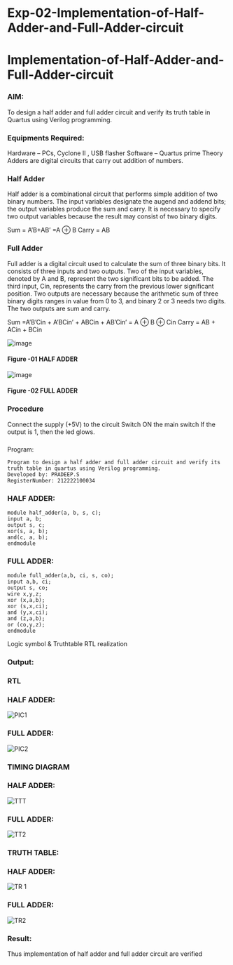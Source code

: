 # Exp-02-Implementation-of-Half-Adder-and-Full-Adder-circuit

# Implementation-of-Half-Adder-and-Full-Adder-circuit
### AIM:
To design a half adder and full adder circuit and verify its truth table in Quartus using Verilog programming.

### Equipments Required:
Hardware – PCs, Cyclone II , USB flasher
Software – Quartus prime
Theory
Adders are digital circuits that carry out addition of numbers.

### Half Adder
Half adder is a combinational circuit that performs simple addition of two binary numbers. The input variables designate the augend and addend bits; the output variables produce the sum and carry. It is necessary to specify two output variables because the result may consist of two binary digits.

Sum = A’B+AB’ =A ⊕ B Carry = AB

### Full Adder
Full adder is a digital circuit used to calculate the sum of three binary bits. It consists of three inputs and two outputs. Two of the input variables, denoted by A and B, represent the two significant bits to be added. The third input, Cin, represents the carry from the previous lower significant position. Two outputs are necessary because the arithmetic sum of three binary digits ranges in value from 0 to 3, and binary 2 or 3 needs two digits. The two outputs are sum and carry.

Sum =A’B’Cin + A’BCin’ + ABCin + AB’Cin’ = A ⊕ B ⊕ Cin Carry = AB + ACin + BCin

 ![image](https://user-images.githubusercontent.com/36288975/163552156-a13e5a56-c638-4110-97d9-8896907c8d25.png)

#### Figure -01 HALF ADDER 


![image](https://user-images.githubusercontent.com/36288975/163552057-b3547877-6d07-45b4-b7e0-bcfebfad9e1d.png)

#### Figure -02 FULL ADDER 

### Procedure

Connect the supply (+5V) to the circuit
Switch ON the main switch
If the output is 1, then the led glows.
### 
Program:
```
Program to design a half adder and full adder circuit and verify its truth table in quartus using Verilog programming.
Developed by: PRADEEP.S
RegisterNumber: 212222100034
```
### HALF ADDER:
```
module half_adder(a, b, s, c);
input a, b;
output s, c;
xor(s, a, b);
and(c, a, b);
endmodule
```



### FULL ADDER:
```
module full_adder(a,b, ci, s, co);
input a,b, ci;
output s, co;
wire x,y,z;
xor (x,a,b);
xor (s,x,ci);
and (y,x,ci);
and (z,a,b);
or (co,y,z);
endmodule
```





Logic symbol & Truthtable
RTL realization

### Output:
### RTL

### HALF ADDER:
![PIC1](https://user-images.githubusercontent.com/120539823/230784091-71ed6877-44da-4162-9870-fb70fc1a8323.png)

### FULL ADDER:
![PIC2](https://user-images.githubusercontent.com/120539823/230784105-fec61967-bb0d-400e-a19d-d45f02566223.png)


### TIMING DIAGRAM

### HALF ADDER:
![TTT](https://user-images.githubusercontent.com/120539823/230783707-e32984e6-292d-4c53-8ec7-3d0afd0bfee1.png)
### FULL ADDER:
![TT2](https://user-images.githubusercontent.com/120539823/230783721-70d67379-20ed-4d6e-9dd8-5d06fb75f93e.png)


### TRUTH TABLE:
### HALF ADDER:
![TR 1](https://user-images.githubusercontent.com/120539823/230783868-099e584f-539e-427e-9cc7-6d6fe8f5a93c.png)

### FULL ADDER:
![TR2](https://user-images.githubusercontent.com/120539823/230783871-dd537e09-c342-4cd6-86f6-79f91cd300db.png)

### Result:
Thus implementation of half adder and full adder circuit are verified
